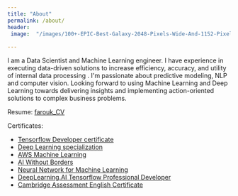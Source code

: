 ```yaml
---
title: "About"
permalink: /about/
header:
 image:  "/images/100+-EPIC-Best-Galaxy-2048-Pixels-Wide-And-1152-Pixels-Tall- (1).jpg"
  
---
```


I am a Data Scientist and Machine Learning engineer. I have experience in executing data-driven solutions to increase efficiency, accuracy, and utility of internal data processing . I'm passionate about predictive modeling, NLP and computer vision. Looking forward to using Machine Learning and Deep Learning towards delivering insights and implementing action-oriented solutions to complex business problems. 

Resume: [farouk_CV](https://alpharouk.github.io/resume-CV/)

Certificates:
  - [Tensorflow Developer certificate](https://alpharouk.github.io/google-certificate/)
  - [Deep Learning specialization](https://alpharouk.github.io/DL-specialisazion/)
  - [AWS Machine Learning](https://alpharouk.github.io/AWS-ML/)
  - [AI Without Borders](https://alpharouk.github.io/AIWB/)
  - [Neural Network for Machine Learning ](https://alpharouk.github.io/NN-for-ML/)
  - [DeepLearning.AI Tensorflow Professional Developer](https://alpharouk.github.io/TF-pro/)
  - [Cambridge Assessment English Certificate](https://alpharouk.github.io/eng-cert/)
